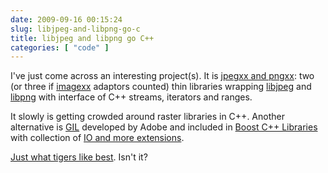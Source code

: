 ```yaml
---
date: 2009-09-16 00:15:24
slug: libjpeg-and-libpng-go-c
title: libjpeg and libpng go C++
categories: [ "code" ]
---
```


I've just come across an interesting project(s). It is [jpegxx and pngxx]( http://www.mr-edd.co.uk/?p=117): two (or three if [imagexx](http://bitbucket.org/edd/imagexx/) adaptors counted) thin libraries wrapping [libjpeg](http://www.ijg.org/) and [libpng](http://www.libpng.org/) with interface of C++ streams, iterators and ranges.





It slowly is getting crowded around raster libraries in C++. Another alternative is [GIL](http://opensource.adobe.com/) developed by Adobe and included in [Boost C++ Libraries](http://www.boost.org/doc/libs/1_40_0/libs/gil/doc/index.html) with collection of [IO and more extensions](http://gil-contributions.googlecode.com/).





[Just what tigers like best](http://en.wikipedia.org/wiki/Winnie-the-Pooh). Isn't it?



